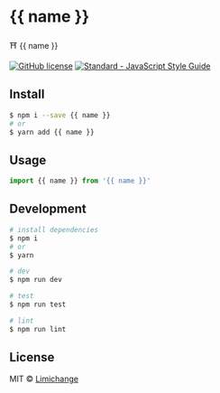 # {{ name }}
⛩ {{ name }}

[![GitHub license](https://img.shields.io/badge/license-MIT-blue.svg?style=flat-square)](https://raw.githubusercontent.com/limichange/yuki-git-commit/master/LICENSE)
[![Standard - JavaScript Style Guide](https://img.shields.io/badge/code%20style-standard-brightgreen.svg?style=flat-square)](http://standardjs.com/)

## Install
```bash
$ npm i --save {{ name }}
# or
$ yarn add {{ name }}
```

## Usage
```js
import {{ name }} from '{{ name }}'
```

## Development
```bash
# install dependencies
$ npm i
# or
$ yarn

# dev
$ npm run dev

# test
$ npm run test

# lint
$ npm run lint
```

## License
MIT © [Limichange](https://github.com/limichange)

